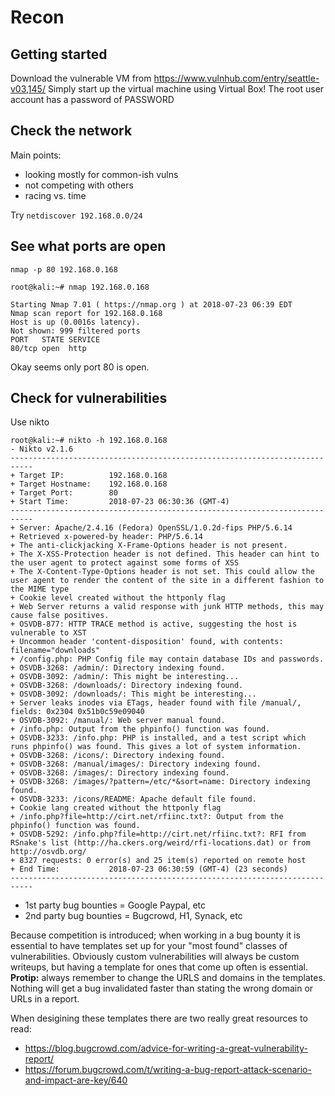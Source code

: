 # Recon

## Getting started
Download the vulnerable VM from https://www.vulnhub.com/entry/seattle-v03,145/
Simply start up the virtual machine using Virtual Box! The root user account has a password of PASSWORD

## Check the network
Main points:
- looking mostly for common-ish vulns
- not competing with others
- racing vs. time

Try `netdiscover 192.168.0.0/24`

## See what ports are open

`nmap -p 80 192.168.0.168`

```
root@kali:~# nmap 192.168.0.168

Starting Nmap 7.01 ( https://nmap.org ) at 2018-07-23 06:39 EDT
Nmap scan report for 192.168.0.168
Host is up (0.0016s latency).
Not shown: 999 filtered ports
PORT   STATE SERVICE
80/tcp open  http
```
Okay seems only port 80 is open.

## Check for vulnerabilities
Use nikto
```
root@kali:~# nikto -h 192.168.0.168
- Nikto v2.1.6
---------------------------------------------------------------------------
+ Target IP:          192.168.0.168
+ Target Hostname:    192.168.0.168
+ Target Port:        80
+ Start Time:         2018-07-23 06:30:36 (GMT-4)
---------------------------------------------------------------------------
+ Server: Apache/2.4.16 (Fedora) OpenSSL/1.0.2d-fips PHP/5.6.14
+ Retrieved x-powered-by header: PHP/5.6.14
+ The anti-clickjacking X-Frame-Options header is not present.
+ The X-XSS-Protection header is not defined. This header can hint to the user agent to protect against some forms of XSS
+ The X-Content-Type-Options header is not set. This could allow the user agent to render the content of the site in a different fashion to the MIME type
+ Cookie level created without the httponly flag
+ Web Server returns a valid response with junk HTTP methods, this may cause false positives.
+ OSVDB-877: HTTP TRACE method is active, suggesting the host is vulnerable to XST
+ Uncommon header 'content-disposition' found, with contents: filename="downloads"
+ /config.php: PHP Config file may contain database IDs and passwords.
+ OSVDB-3268: /admin/: Directory indexing found.
+ OSVDB-3092: /admin/: This might be interesting...
+ OSVDB-3268: /downloads/: Directory indexing found.
+ OSVDB-3092: /downloads/: This might be interesting...
+ Server leaks inodes via ETags, header found with file /manual/, fields: 0x2304 0x51b0c59e09040 
+ OSVDB-3092: /manual/: Web server manual found.
+ /info.php: Output from the phpinfo() function was found.
+ OSVDB-3233: /info.php: PHP is installed, and a test script which runs phpinfo() was found. This gives a lot of system information.
+ OSVDB-3268: /icons/: Directory indexing found.
+ OSVDB-3268: /manual/images/: Directory indexing found.
+ OSVDB-3268: /images/: Directory indexing found.
+ OSVDB-3268: /images/?pattern=/etc/*&sort=name: Directory indexing found.
+ OSVDB-3233: /icons/README: Apache default file found.
+ Cookie lang created without the httponly flag
+ /info.php?file=http://cirt.net/rfiinc.txt?: Output from the phpinfo() function was found.
+ OSVDB-5292: /info.php?file=http://cirt.net/rfiinc.txt?: RFI from RSnake's list (http://ha.ckers.org/weird/rfi-locations.dat) or from http://osvdb.org/
+ 8327 requests: 0 error(s) and 25 item(s) reported on remote host
+ End Time:           2018-07-23 06:30:59 (GMT-4) (23 seconds)
---------------------------------------------------------------------------
```



- 1st party bug bounties = Google Paypal, etc
- 2nd party bug bounties = Bugcrowd, H1, Synack, etc

Because competition is introduced; when working in a bug bounty it is essential to have templates set up for your "most found" classes of vulnerabilities. Obviously custom vulnerabilities will always be custom writeups, but having a template for ones that come up often is essential. **Protip:** always remember to change the URLS and domains in the templates. Nothing will get a bug invalidated faster than stating the wrong domain or URLs in a report.

When desigining these templates there are two really great resources to read:

- https://blog.bugcrowd.com/advice-for-writing-a-great-vulnerability-report/
- https://forum.bugcrowd.com/t/writing-a-bug-report-attack-scenario-and-impact-are-key/640
